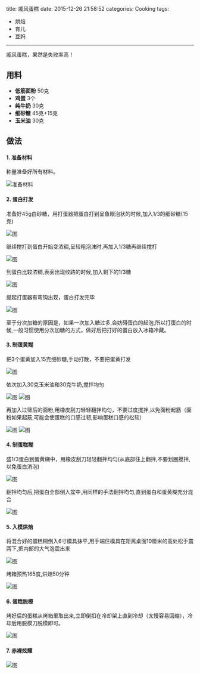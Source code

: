 title: 戚风蛋糕
date: 2015-12-26 21:58:52
categories: Cooking
tags:
 - 烘焙
 - 育儿
 - 豆妈
---

戚风蛋糕，果然是失败率高！

## 用料

* **低筋面粉** 50克
* **鸡蛋** 3个
* **纯牛奶** 30克
* **细砂糖** 45克+15克
* **玉米油** 30克


## 做法

#### 1. 准备材料
称量准备好所有材料。

![准备材料](p1.jpg)

#### 2. 蛋白打发
准备好45g白砂糖，用打蛋器把蛋白打到呈鱼眼泡状的时候,加入1/3的细砂糖(15克)

![图](p2.jpg)

继续搅打到蛋白开始变浓稠,呈较粗泡沫时,再加入1/3糖再继续搅打

![图](p3.jpg)

到蛋白比较浓稠,表面出现纹路的时候,加入剩下的1/3糖

![图](p4.jpg)

提起打蛋器有弯钩出现，蛋白打发完毕

![图](p5.jpg)

至于分次加糖的原因是，如果一次加入糖过多,会妨碍蛋白的起泡,所以打蛋白的时候,一般习惯使用分次加糖的方式，做好后把打好的蛋白放入冰箱冷藏。

#### 3. 制蛋黄糊
把3个蛋黄加入15克细砂糖,手动打散，不要把蛋黄打发

![图](p6.jpg)

依次加入30克玉米油和30克牛奶,搅拌均匀

![图](p7.jpg)
![图](p8.jpg)

再加入过筛后的面粉,用橡皮刮刀轻轻翻拌均匀，不要过度搅拌,以免面粉起筋（面粉如果起筋,可能会使蛋糕的口感过韧,影响蛋糕口感的松软）

![图](p9.jpg)
![图](p10.jpg)

#### 4. 制蛋糕糊
盛1/3蛋白到蛋黄糊中，用橡皮刮刀轻轻翻拌均匀(从底部往上翻拌,不要划圈搅拌,以免蛋白消泡)

![图](p11.jpg)

翻拌均匀后,把蛋白全部倒入盆中,用同样的手法翻拌均匀,直到蛋白和蛋黄糊充分混合

![图](p12.jpg)

#### 5. 入模烘焙
将混合好的蛋糕糊倒入6寸模具抹平,用手端住模具在距离桌面10厘米的高处松手震两下,把内部的大气泡震出来

![图](p13.jpg)

烤箱预热165度,烘焙50分钟

![图](p14.jpg)

#### 6. 蛋糕脱模
烤好后的蛋糕从烤箱里取出来,立即倒扣在冷却架上直到冷却（太慢容易回缩），冷却后用脱模刀脱模即可。

![图](p15.jpg)

#### 7. 赤裸炫耀

![图](p16.jpg)